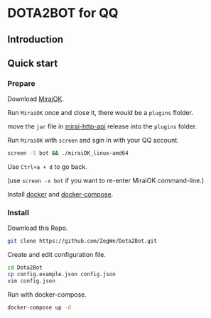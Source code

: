 # DOTA2BOT for QQ

## Introduction

## Quick start

### Prepare

Download [MiraiOK](https://github.com/LXY1226/MiraiOK).

Run `MiraiOK` once and close it, there would be a `plugins` flolder.

move the `jar` file in [mirai-http-api](https://github.com/project-mirai/mirai-api-http) release into the `plugins` folder.

Run `MiraiOK` with `screen` and sgin in with your QQ account.
```bash
screen -S bot && ./miraiOK_linux-amd64
```

Use `Ctrl+a + d` to go back.

(use `screen -x bot` if you want to re-enter MiraiOK command-line.)

Install [docker](https://docs.docker.com/engine/install/) and [docker-compose](https://docs.docker.com/compose/install/).

### Install
Download this Repo.
```bash
git clone https://github.com/ZegWe/Dota2Bot.git
```

Create and edit configuration file.
```bash
cd Dota2Bot
cp config.example.json config.json
vim config.json
```

Run with docker-compose.
```bash
docker-compose up -d
```
